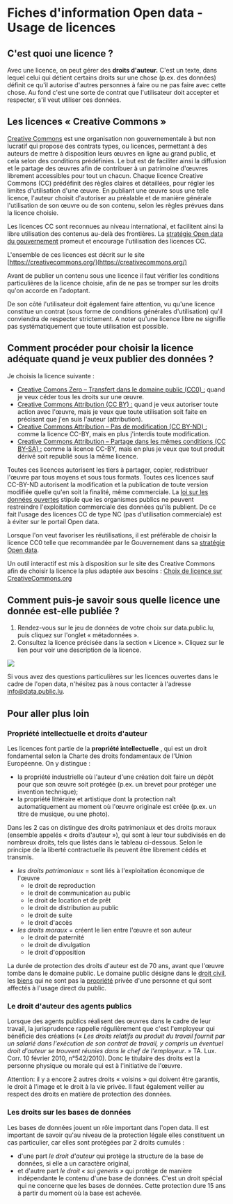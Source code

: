 # Fiches d'information Open data - Usage de licences

## C'est quoi une licence ?

Avec une licence, on peut gérer des **droits d'auteur.** C'est un texte, dans lequel celui qui détient certains droits sur une chose (p.ex. des données) définit ce qu'il autorise d'autres personnes à faire ou ne pas faire avec cette chose. Au fond c'est une sorte de contrat que l'utilisateur doit accepter et respecter, s'il veut utiliser ces données.

## Les licences « Creative Commons »

[Creative Commons](https://creativecommons.org/) est une organisation non gouvernementale à but non lucratif qui propose des contrats types, ou licences, permettant à des auteurs de mettre à disposition leurs œuvres en ligne au grand public, et cela selon des conditions prédéfinies. Le but est de faciliter ainsi la diffusion et le partage des œuvres afin de contribuer à un patrimoine d'œuvres librement accessibles pour tout un chacun. Chaque licence Creative Commons (CC) prédéfinit des règles claires et détaillées, pour régler les limites d'utilisation d'une œuvre. En publiant une œuvre sous une telle licence, l'auteur choisit d'autoriser au préalable et de manière générale l'utilisation de son œuvre ou de son contenu, selon les règles prévues dans la licence choisie.

Les licences CC sont reconnues au niveau international, et facilitent ainsi la libre utilisation des contenus au-delà des frontières. La [stratégie Open data du gouvernement](https://data.public.lu/fr/strategy/) promeut et encourage l'utilisation des licences CC.

L'ensemble de ces licences est décrit sur le site [https://creativecommons.org/](https://creativecommons.org/)

Avant de publier un contenu sous une licence il faut vérifier les conditions particulières de la licence choisie, afin de ne pas se tromper sur les droits qu'on accorde en l'adoptant.

De son côté l'utilisateur doit également faire attention, vu qu'une licence constitue un contrat (sous forme de conditions générales d'utilisation) qu'il conviendra de respecter strictement. A noter qu'une licence libre ne signifie pas systématiquement que toute utilisation est possible.

## Comment procéder pour choisir la licence adéquate quand je veux publier des données ?

Je choisis la licence suivante :

- [Creative Comons Zero – Transfert dans le domaine public (CC0) :](https://creativecommons.org/publicdomain/zero/1.0/deed.fr) quand je veux céder tous les droits sur une œuvre.
- [Creative Commons Attribution (CC BY)  :](https://creativecommons.org/licenses/by/3.0/lu/) quand je veux autoriser toute action avec l'œuvre, mais je veux que toute utilisation soit faite en précisant que j'en suis l'auteur (attribution).
- [Creative Commons Attribution – Pas de modification (CC BY-ND) :](https://creativecommons.org/licenses/by-nd/3.0/lu/) comme la licence CC-BY, mais en plus j'interdis toute modification.
- [Creative Commons Attribution – Partage dans les mêmes conditions (CC BY-SA) :](https://creativecommons.org/licenses/by-sa/3.0/lu/) comme la licence CC-BY, mais en plus je veux que tout produit dérivé soit republié sous la même licence.

Toutes ces licences autorisent les tiers à partager, copier, redistribuer l'œuvre par tous moyens et sous tous formats. Toutes ces licences sauf CC-BY-ND autorisent la modification et la publication de toute version modifiée quelle qu'en soit la finalité, même commerciale. La [loi sur les données ouvertes](https://data.legilux.public.lu/filestore/eli/etat/leg/loi/2021/11/29/a836/jo/fr/html/eli-etat-leg-loi-2021-11-29-a836-jo-fr-html.html) stipule que les organismes publics ne peuvent restreindre l'exploitation commerciale des données qu'ils publient. De ce fait l'usage des licences CC de type NC (pas d'utilisation commerciale) est à éviter sur le portail Open data.

Lorsque l'on veut favoriser les réutilisations, il est préférable de choisir la licence CC0 telle que recommandée par le Gouvernement dans sa [stratégie Open data](https://data.public.lu/fr/strategy/).

Un outil interactif est mis à disposition sur le site des Creative Commons afin de choisir la licence la plus adaptée aux besoins : [Choix de licence sur CreativeCommons.org](https://creativecommons.org/choose/?lang=fr)

## Comment puis-je savoir sous quelle licence une donnée est-elle publiée ?

1. Rendez-vous sur le jeu de données de votre choix sur data.public.lu, puis cliquez sur l'onglet « métadonnées ».
2. Consultez la licence précisée dans la section « Licence ». Cliquez sur le lien pour voir une description de la licence.

![](../licenses-odp.png)

Si vous avez des questions particulières sur les licences ouvertes dans le cadre de l'open data, n'hésitez pas à nous contacter à l'adresse info@data.public.lu.

## Pour aller plus loin

### Propriété intellectuelle et droits d'auteur

Les licences font partie de la **propriété intellectuelle** , qui est un droit fondamental selon la Charte des droits fondamentaux de l'Union Européenne. On y distingue :

- la propriété industrielle où l'auteur d'une création doit faire un dépôt pour que son œuvre soit protégée (p.ex. un brevet pour protéger une invention technique);
- la propriété littéraire et artistique dont la protection naît automatiquement au moment où l'œuvre originale est créée (p.ex. un titre de musique, ou une photo).

Dans les 2 cas on distingue des droits patrimoniaux et des droits moraux (ensemble appelés « droits d'auteur »), qui sont à leur tour subdivisés en de nombreux droits, tels que listés dans le tableau ci-dessous. Selon le principe de la liberté contractuelle ils peuvent être librement cédés et transmis.

- _les droits patrimoniaux_ = sont liés à l'exploitation économique de l'œuvre
    - le droit de reproduction
    - le droit de communication au public
    - le droit de location et de prêt
    - le droit de distribution au public
    - le droit de suite
    - le droit d'accès
- _les droits moraux_ = créent le lien entre l'œuvre et son auteur
    - le droit de paternité
    - le droit de divulgation
    - le droit d'opposition

La durée de protection des droits d'auteur est de 70 ans, avant que l'œuvre tombe dans le domaine public. Le domaine public désigne dans le [droit civil](https://www.toupie.org/Dictionnaire/Droit_civil.htm), les [biens](https://www.toupie.org/Dictionnaire/Bien.htm) qui ne sont pas la [propriété](https://www.toupie.org/Dictionnaire/Propriete.htm) privée d'une personne et qui sont affectés à l'usage direct du public.

### Le droit d'auteur des agents publics

Lorsque des agents publics réalisent des œuvres dans le cadre de leur travail, la jurisprudence rappelle régulièrement que c'est l'employeur qui bénéficie des créations (« _Les droits relatifs au produit du travail fournit par un salarié dans l'exécution de son contrat de travail, y compris un éventuel droit d'auteur se trouvent réunies dans le chef de l'employeur_. » TA. Lux. Corr. 10 février 2010, n°542/2010). Donc le titulaire des droits est la personne physique ou morale qui est à l'initiative de l'œuvre.

Attention: il y a encore 2 autres droits « voisins » qui doivent être garantis, le droit à l'image et le droit à la vie privée. Il faut également veiller au respect des droits en matière de protection des données.

### Les droits sur les bases de données

Les bases de données jouent un rôle important dans l'open data. Il est important de savoir qu'au niveau de la protection légale elles constituent un cas particulier, car elles sont protégées par 2 droits cumulés :

- d'une part _le droit d'auteur_ qui protège la structure de la base de données, si elle a un caractère original,
- et d'autre part _le droit « sui generis »_ qui protège de manière indépendante le contenu d'une base de données. C'est un droit spécial qui ne concerne que les bases de données. Cette protection dure 15 ans à partir du moment où la base est achevée.
